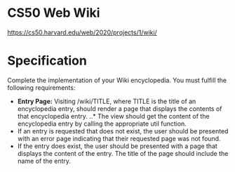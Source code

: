 # CS50 Web Wiki
https://cs50.harvard.edu/web/2020/projects/1/wiki/

# Specification
Complete the implementation of your Wiki encyclopedia. You must fulfill the following requirements:

* **Entry Page:** Visiting /wiki/TITLE, where TITLE is the title of an encyclopedia entry, should render a page that displays the contents of that encyclopedia entry.
 ..* The view should get the content of the encyclopedia entry by calling the appropriate util function.
 * If an entry is requested that does not exist, the user should be presented with an error page indicating that their requested page was not found.
 * If the entry does exist, the user should be presented with a page that displays the content of the entry. The title of the page should include the name of the entry.
